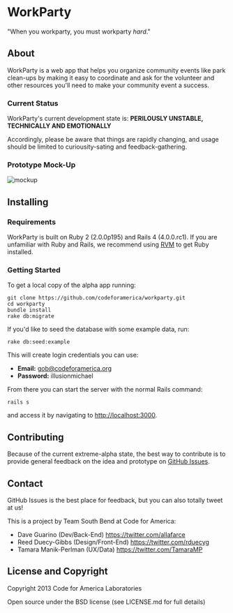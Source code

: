 # WorkParty

"When you workparty, you must workparty *hard*."

## About

WorkParty is a web app that helps you organize community events like park clean-ups by making it easy to coordinate and ask for the volunteer and other resources you'll need to make your community event a success.

### Current Status

WorkParty's current development state is: **PERILOUSLY UNSTABLE, TECHNICALLY AND EMOTIONALLY**

Accordingly, please be aware that things are rapidly changing, and usage should be limited to curiousity-sating and feedback-gathering.

### Prototype Mock-Up

![mockup](https://f.cloud.github.com/assets/994938/513312/64b3d3fe-be3b-11e2-8242-f36e58f25841.png)

## Installing

### Requirements

WorkParty is built on Ruby 2 (2.0.0p195) and Rails 4 (4.0.0.rc1). If you are unfamiliar with Ruby and Rails, we recommend using [RVM](https://rvm.io/) to get Ruby installed.

### Getting Started

To get a local copy of the alpha app running:

```
git clone https://github.com/codeforamerica/workparty.git
cd workparty
bundle install
rake db:migrate
```

If you'd like to seed the database with some example data, run:
```
rake db:seed:example
```

This will create login credentials you can use:
* **Email:** gob@codeforamerica.org
* **Password:** illusionmichael

From there you can start the server with the normal Rails command:

```
rails s
```

and access it by navigating to [http://localhost:3000](http://localhost:3000).

## Contributing

Because of the current extreme-alpha state, the best way to contribute is to provide general feedback on the idea and prototype on [GitHub Issues](https://github.com/codeforamerica/workparty/issues).

## Contact

GitHub Issues is the best place for feedback, but you can also totally tweet at us!

This is a project by Team South Bend at Code for America:

* Dave Guarino (Dev/Back-End) https://twitter.com/allafarce
* Reed Duecy-Gibbs (Design/Front-End) https://twitter.com/rduecyg
* Tamara Manik-Perlman (UX/Data) https://twitter.com/TamaraMP

## License and Copyright

Copyright 2013 Code for America Laboratories

Open source under the BSD license (see LICENSE.md for full details)

